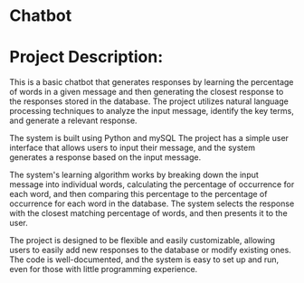 # Chatbot

# Project Description:
This is a basic chatbot that generates responses by learning the percentage of words in a given message and then generating the closest response to the responses stored in the database. The project utilizes natural language processing techniques to analyze the input message, identify the key terms, and generate a relevant response.

The system is built using Python and mySQL The project has a simple user interface that allows users to input their message, and the system generates a response based on the input message.

The system's learning algorithm works by breaking down the input message into individual words, calculating the percentage of occurrence for each word, and then comparing this percentage to the percentage of occurrence for each word in the database. The system selects the response with the closest matching percentage of words, and then presents it to the user.

The project is designed to be flexible and easily customizable, allowing users to easily add new responses to the database or modify existing ones. The code is well-documented, and the system is easy to set up and run, even for those with little programming experience.
